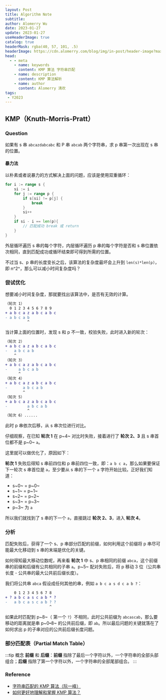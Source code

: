 ```yaml
---
layout: Post
title: Algorithm Note
subtitle:
author: Alomerry Wu
date: 2023-01-27
update: 2023-01-27
useHeaderImage: true
catalog: true
headerMask: rgba(40, 57, 101, .5)
headerImage: https://cdn.alomerry.com/blog/img/in-post/header-image?max=64
head:
  - - meta
    - name: keywords
      content: KMP 算法 字符串匹配
    - name: description
      content: KMP 算法解析
    - name: author
      content: Alomerry 清欢
tags:
 - Y2023
---
```


## KMP（Knuth-Morris-Pratt）

### Question

如果有 s 串 `abcazdabcabc` 和 P 串 `abcab` 两个字符串，求 p 串第一次出现在 s 串的位置。

#### 暴力法

以朴素或者说暴力的方式解决上面的问题，应该是使用双重循环：

```go
for i := range s {
    si := i
    for j := range p {
        if s[si] != p[j] {
            break
        }
        si++
    }
    if si - i == len(p){
        // 匹配成功 break 或 return
    }
}
```

外层循环遍历 s 串的每个字符，内层循环遍历 p 串的每个字符是否和 s 串位置依次相同，直到匹配成功或循环结束即可得到所需的位置。

不过当 s、p 串的长度变长之后，该算法的复杂度最坏会上升到 `len(s)*len(p)`，即 n^2^，那么可以减小时间复杂度吗？

### 尝试优化

想要减小时间复杂度，那就要找出该算法中，是否有无效的计算。

```diff
（轮次 1）
  0 1 2 3 4 5 6 7 8 9
+ a b c a z a b c a b c
- a b c a b
          ^
```

当计算上面的位置时，发现 s 和 p 不一致，校验失败，此时进入新的轮次：

```diff
（轮次 2）
+ a b c a z a b c a b c
-   a b c a b
    ^
（轮次 3）
+ a b c a z a b c a b c
-     a b c a b
      ^
（轮次 4）
+ a b c a z a b c a b c
-       a b c a b
        ^
（轮次 5）
+ a b c a z a b c a b c
-         a b c a b
          ^
（轮次 6）......
```

此时 p 串依次后移，从 s 串次位进行对比。

仔细观察，在已知 **轮次 1** 在 p~4~ 对比时失败，接着进行了 **轮次 2、3** 且 s 串首位都不是 p~0~ `a`。

这里就可以做优化了，原因如下：

**轮次 1** 失败后得知 s 串前四位和 p 串前四位一致，即：`a b c a`，那么如果要保证下一轮次 s 串首位是 `a`，至少要从 s 串的下一个 `a` 字符开始比较。正好我们知道：

- s~0~ = p~0~
- s~1~ = p~1~
- s~2~ = p~2~
- s~3~ = p~3~
- p~3~ 为 `a`

所以我们就找到了 s 串的下一个 `a`，直接跳过 **轮次 2、3**，进入 **轮次 4**。

### 分析

匹配失败后，获得了一个 s、p 串部分匹配的前缀，如何利用这个前缀将 p 串尽可能最大化移动到 s 串的末端是优化的关键。

如何得知最大移动位数呢，再来看 **轮次 1** 中 s、p 串相同的前缀 `abca`，这个前缀串的前缀和后缀有公共相同的子串 `a`。p~5~ 配对失败后，将 p 移动 3 位（公共串长度 - 公共串的最大公共前后缀长度）。

我们将公共串 `abca` 假设成任何其他的串，例如 `a b c a s d c a b ?`：

```diff
    0 1 2 3 4 5 6 7 8
+ ? a b c a s c a b * ?
-   a b c a s c a b ? ?
                    ^
```

如果此时匹配到 p~8~（ 第一个 `?`）不相同，此时公共前缀为 `abcascab`，那么要移动的距离就是串 p~0~~-~~8~ 的公共前后缀，即 `ab`。所以最后问题的关键就落在了如何求出 p 的子串对应的公共前后缀长度问题。

### 部分匹配表（Partial Match Table）

:::tip 概念
**前缀** 和 **后缀**：**前缀** 指除了最后一个字符以外，一个字符串的全部头部组合；**后缀** 指除了第一个字符以外，一个字符串的全部尾部组合。
:::

### Reference

- [字符串匹配的 KMP 算法（阮一峰）](https://www.ruanyifeng.com/blog/2013/05/Knuth–Morris–Pratt_algorithm.html)
- [如何更好地理解和掌握 KMP 算法？](https://www.zhihu.com/question/21923021)